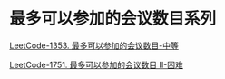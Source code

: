 # 最多可以参加的会议数目系列

[LeetCode-1353. 最多可以参加的会议数目-中等](https://leetcode.cn/problems/maximum-number-of-events-that-can-be-attended/)

[LeetCode-1751. 最多可以参加的会议数目 II-困难](https://leetcode.cn/problems/maximum-number-of-events-that-can-be-attended-ii/)

